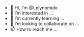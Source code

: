- 👋 Hi, I’m @Lelynomido
- 👀 I’m interested in ...
- 🌱 I’m currently learning ...
- 💞️ I’m looking to collaborate on ...
- 📫 How to reach me ...

<!---
Lelynomido/Lelynomido is a ✨ special ✨ repository because its `README.md` (this file) appears on your GitHub profile.
You can click the Preview link to take a look at your changes.
--->
